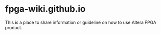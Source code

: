 # fpga-wiki.github.io

This is a place to share information or guideline on how to use Altera FPGA product.

